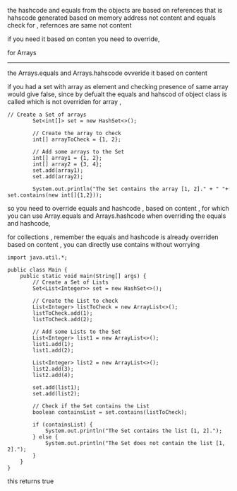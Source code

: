 the hashcode and equals from the objects are based on references
that is hahscode generated based on memory address not content and equals check for ,  refernces are same not content


if you need it based on conten you need to override, 

  for Arrays 
  _________________
the Arrays.equals and Arrays.hahscode ovveride it based  on content 

if you had a set with array as element and checking presence of same array  would give false, since by defualt the equals and hahscod of object class is called
which is not overriden for array ,
```
// Create a Set of arrays
        Set<int[]> set = new HashSet<>();

        // Create the array to check
        int[] arrayToCheck = {1, 2};

        // Add some arrays to the Set
        int[] array1 = {1, 2};
        int[] array2 = {3, 4};
        set.add(array1);
        set.add(array2);

        System.out.println("The Set contains the array [1, 2]." + " "+ set.contains(new int[]{1,2}));
```
so you need to override  equals  and  hashcode , based on content , for  which you can use Array.equals and Arrays.hashcode when overriding the equals and hashcode, 




for collections , remember the equals and hashcode is already overriden based on content ,  you can directly use contains without worrying

```
import java.util.*;

public class Main {
    public static void main(String[] args) {
        // Create a Set of Lists
        Set<List<Integer>> set = new HashSet<>();

        // Create the List to check
        List<Integer> listToCheck = new ArrayList<>();
        listToCheck.add(1);
        listToCheck.add(2);

        // Add some Lists to the Set
        List<Integer> list1 = new ArrayList<>();
        list1.add(1);
        list1.add(2);

        List<Integer> list2 = new ArrayList<>();
        list2.add(3);
        list2.add(4);

        set.add(list1);
        set.add(list2);

        // Check if the Set contains the List
        boolean containsList = set.contains(listToCheck);

        if (containsList) {
            System.out.println("The Set contains the list [1, 2]."); 
        } else {
            System.out.println("The Set does not contain the list [1, 2].");
        }
    }
}
```
this returns true
